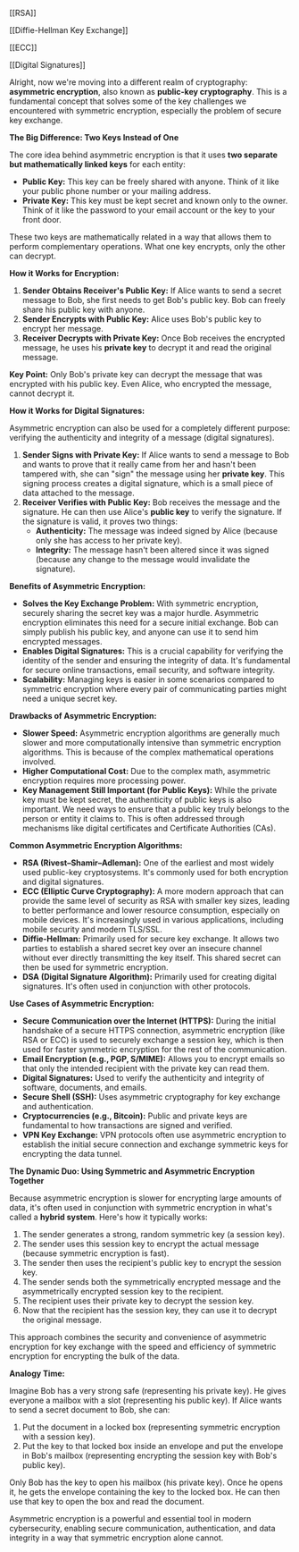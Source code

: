   

[[RSA]]

[[Diffie-Hellman Key Exchange]]

[[ECC]]

[[Digital Signatures]]

  

  

Alright, now we're moving into a different realm of cryptography: **asymmetric encryption**, also known as **public-key cryptography**. This is a fundamental concept that solves some of the key challenges we encountered with symmetric encryption, especially the problem of secure key exchange.

**The Big Difference: Two Keys Instead of One**

The core idea behind asymmetric encryption is that it uses **two separate but mathematically linked keys** for each entity:

- **Public Key:** This key can be freely shared with anyone. Think of it like your public phone number or your mailing address.
- **Private Key:** This key must be kept secret and known only to the owner. Think of it like the password to your email account or the key to your front door.

These two keys are mathematically related in a way that allows them to perform complementary operations. What one key encrypts, only the other can decrypt.

**How it Works for Encryption:**

1. **Sender Obtains Receiver's Public Key:** If Alice wants to send a secret message to Bob, she first needs to get Bob's public key. Bob can freely share his public key with anyone.
2. **Sender Encrypts with Public Key:** Alice uses Bob's public key to encrypt her message.
3. **Receiver Decrypts with Private Key:** Once Bob receives the encrypted message, he uses his **private key** to decrypt it and read the original message.

**Key Point:** Only Bob's private key can decrypt the message that was encrypted with his public key. Even Alice, who encrypted the message, cannot decrypt it.

**How it Works for Digital Signatures:**

Asymmetric encryption can also be used for a completely different purpose: verifying the authenticity and integrity of a message (digital signatures).

1. **Sender Signs with Private Key:** If Alice wants to send a message to Bob and wants to prove that it really came from her and hasn't been tampered with, she can "sign" the message using her **private key**. This signing process creates a digital signature, which is a small piece of data attached to the message.
2. **Receiver Verifies with Public Key:** Bob receives the message and the signature. He can then use Alice's **public key** to verify the signature. If the signature is valid, it proves two things:
    - **Authenticity:** The message was indeed signed by Alice (because only she has access to her private key).
    - **Integrity:** The message hasn't been altered since it was signed (because any change to the message would invalidate the signature).

**Benefits of Asymmetric Encryption:**

- **Solves the Key Exchange Problem:** With symmetric encryption, securely sharing the secret key was a major hurdle. Asymmetric encryption eliminates this need for a secure initial exchange. Bob can simply publish his public key, and anyone can use it to send him encrypted messages.
- **Enables Digital Signatures:** This is a crucial capability for verifying the identity of the sender and ensuring the integrity of data. It's fundamental for secure online transactions, email security, and software integrity.
- **Scalability:** Managing keys is easier in some scenarios compared to symmetric encryption where every pair of communicating parties might need a unique secret key.

**Drawbacks of Asymmetric Encryption:**

- **Slower Speed:** Asymmetric encryption algorithms are generally much slower and more computationally intensive than symmetric encryption algorithms. This is because of the complex mathematical operations involved.
- **Higher Computational Cost:** Due to the complex math, asymmetric encryption requires more processing power.
- **Key Management Still Important (for Public Keys):** While the private key must be kept secret, the authenticity of public keys is also important. We need ways to ensure that a public key truly belongs to the person or entity it claims to. This is often addressed through mechanisms like digital certificates and Certificate Authorities (CAs).

**Common Asymmetric Encryption Algorithms:**

- **RSA (Rivest–Shamir–Adleman):** One of the earliest and most widely used public-key cryptosystems. It's commonly used for both encryption and digital signatures.
- **ECC (Elliptic Curve Cryptography):** A more modern approach that can provide the same level of security as RSA with smaller key sizes, leading to better performance and lower resource consumption, especially on mobile devices. It's increasingly used in various applications, including mobile security and modern TLS/SSL.
- **Diffie-Hellman:** Primarily used for secure key exchange. It allows two parties to establish a shared secret key over an insecure channel without ever directly transmitting the key itself. This shared secret can then be used for symmetric encryption.
- **DSA (Digital Signature Algorithm):** Primarily used for creating digital signatures. It's often used in conjunction with other protocols.

**Use Cases of Asymmetric Encryption:**

- **Secure Communication over the Internet (HTTPS):** During the initial handshake of a secure HTTPS connection, asymmetric encryption (like RSA or ECC) is used to securely exchange a session key, which is then used for faster symmetric encryption for the rest of the communication.
- **Email Encryption (e.g., PGP, S/MIME):** Allows you to encrypt emails so that only the intended recipient with the private key can read them.
- **Digital Signatures:** Used to verify the authenticity and integrity of software, documents, and emails.
- **Secure Shell (SSH):** Uses asymmetric cryptography for key exchange and authentication.
- **Cryptocurrencies (e.g., Bitcoin):** Public and private keys are fundamental to how transactions are signed and verified.
- **VPN Key Exchange:** VPN protocols often use asymmetric encryption to establish the initial secure connection and exchange symmetric keys for encrypting the data tunnel.

**The Dynamic Duo: Using Symmetric and Asymmetric Encryption Together**

Because asymmetric encryption is slower for encrypting large amounts of data, it's often used in conjunction with symmetric encryption in what's called a **hybrid system**. Here's how it typically works:

1. The sender generates a strong, random symmetric key (a session key).
2. The sender uses this session key to encrypt the actual message (because symmetric encryption is fast).
3. The sender then uses the recipient's public key to encrypt the session key.
4. The sender sends both the symmetrically encrypted message and the asymmetrically encrypted session key to the recipient.
5. The recipient uses their private key to decrypt the session key.
6. Now that the recipient has the session key, they can use it to decrypt the original message.

This approach combines the security and convenience of asymmetric encryption for key exchange with the speed and efficiency of symmetric encryption for encrypting the bulk of the data.

**Analogy Time:**

Imagine Bob has a very strong safe (representing his private key). He gives everyone a mailbox with a slot (representing his public key). If Alice wants to send a secret document to Bob, she can:

1. Put the document in a locked box (representing symmetric encryption with a session key).
2. Put the key to that locked box inside an envelope and put the envelope in Bob's mailbox (representing encrypting the session key with Bob's public key).

Only Bob has the key to open his mailbox (his private key). Once he opens it, he gets the envelope containing the key to the locked box. He can then use that key to open the box and read the document.

Asymmetric encryption is a powerful and essential tool in modern cybersecurity, enabling secure communication, authentication, and data integrity in a way that symmetric encryption alone cannot.